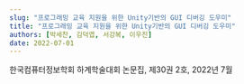 ```yaml
---
slug: "프로그래밍 교육 지원을 위한 Unity기반의 GUI 디버깅 도우미"
title: "프로그래밍 교육 지원을 위한 Unity기반의 GUI 디버깅 도우미"
authors: [박세찬, 김덕엽, 서강복, 이우진]
date: 2022-07-01
---
```


한국컴퓨터정보학회 하계학술대회 논문집, 제30권 2호, 2022년 7월
